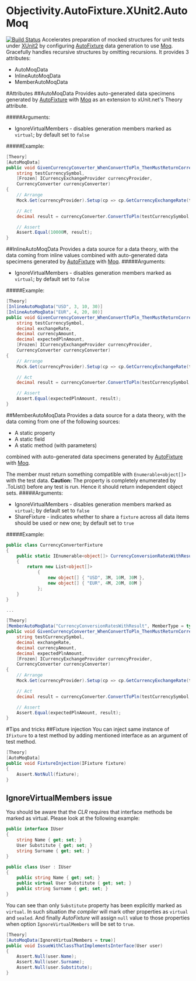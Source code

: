 # Objectivity.AutoFixture.XUnit2.AutoMoq
[![Build Status](https://travis-ci.org/ObjectivityLtd/AutoFixture.XUnit2.AutoMoq.svg?branch=master)](https://travis-ci.org/ObjectivityLtd/AutoFixture.XUnit2.AutoMoq)
Accelerates preparation of mocked structures for unit tests under  [XUnit2](http://xunit.github.io/) by configuring [AutoFixture](https://github.com/AutoFixture/AutoFixture) data generation to use [Moq](https://github.com/moq/moq4). Gracefully handles recursive structures by omitting recursions.
It provides 3 attributes:
- AutoMoqData
- InlineAutoMoqData
- MemberAutoMoqData

#Attributes
##AutoMoqData
Provides auto-generated data specimens generated by [AutoFixture](https://github.com/AutoFixture/AutoFixture) with [Moq](https://github.com/moq/moq4) as an extension to xUnit.net's Theory attribute.

#####Arguments:
- IgnoreVirtualMembers - disables generation members marked as `virtual`; by default set to `false`

#####Example:
```csharp
[Theory]
[AutoMoqData]
public void GivenCurrencyConverter_WhenConvertToPln_ThenMustReturnCorrectConvertedAmount(
	string testCurrencySymbol,
    [Frozen] ICurrencyExchangeProvider currencyProvider,
    CurrencyConverter currencyConverter)
{
	// Arrange
    Mock.Get(currencyProvider).Setup(cp => cp.GetCurrencyExchangeRate(testCurrencySymbol)).Returns(100M);

    // Act 
    decimal result = currencyConverter.ConvertToPln(testCurrencySymbol, 100M);

	// Assert 
    Assert.Equal(10000M, result);
}
```

##InlineAutoMoqData
Provides a data source for a data theory, with the data coming from inline values combined with auto-generated data specimens generated by [AutoFixture](https://github.com/AutoFixture/AutoFixture) with [Moq](https://github.com/moq/moq4).
#####Arguments:
- IgnoreVirtualMembers - disables generation members marked as `virtual`; by default set to `false`

#####Example:
```csharp
[Theory]
[InlineAutoMoqData("USD", 3, 10, 30)]
[InlineAutoMoqData("EUR", 4, 20, 80)]
public void GivenCurrencyConverter_WhenConvertToPln_ThenMustReturnCorrectConvertedAmount(
	string testCurrencySymbol,
    decimal exchangeRate,
	decimal currencyAmount,
    decimal expectedPlnAmount,
    [Frozen] ICurrencyExchangeProvider currencyProvider,
    CurrencyConverter currencyConverter)
{
	// Arrange
    Mock.Get(currencyProvider).Setup(cp => cp.GetCurrencyExchangeRate(testCurrencySymbol)).Returns(exchangeRate);

    // Act 
    decimal result = currencyConverter.ConvertToPln(testCurrencySymbol, currencyAmount);

    // Assert 
    Assert.Equal(expectedPlnAmount, result);
}
```

##MemberAutoMoqData
Provides a data source for a data theory, with the data coming from one of the following sources:
- A static property
- A static field
- A static method (with parameters)

combined with auto-generated data specimens generated by [AutoFixture](https://github.com/AutoFixture/AutoFixture) with [Moq](https://github.com/moq/moq4).

The member must return something compatible with `Enumerable<object[]>` with the test data.
**Caution:** The property is completely enumerated by .ToList() before any test is run. Hence it should return independent object sets.
#####Arguments:
- IgnoreVirtualMembers - disables generation members marked as `virtual`; by default set to `false`
- ShareFixture - indicates whether to share a `fixture` across all data items should be used or new one; by default set to `true`

#####Example:
```csharp
public class CurrencyConverterFixture
{
	public static IEnumerable<object[]> CurrencyConversionRatesWithResult()
    {
    	return new List<object[]>
        	{
            	new object[] { "USD", 3M, 10M, 30M },
                new object[] { "EUR", 4M, 20M, 80M }
            };
    }
}

...

[Theory]
[MemberAutoMoqData("CurrencyConversionRatesWithResult", MemberType = typeof(CurrencyConverterFixture))]
public void GivenCurrencyConverter_WhenConvertToPln_ThenMustReturnCorrectConvertedAmount(
	string testCurrencySymbol,
	decimal exchangeRate,
	decimal currencyAmount,
	decimal expectedPlnAmount,
	[Frozen] ICurrencyExchangeProvider currencyProvider,
	CurrencyConverter currencyConverter)
{
	// Arrange
    Mock.Get(currencyProvider).Setup(cp => cp.GetCurrencyExchangeRate(testCurrencySymbol)).Returns(exchangeRate);

    // Act 
    decimal result = currencyConverter.ConvertToPln(testCurrencySymbol, currencyAmount);

    // Assert 
    Assert.Equal(expectedPlnAmount, result);
}
```

#Tips and tricks
##Fixture injection
You can inject same instance of `IFixture` to a test method by adding mentioned interface as an argument of test method.
```csharp
[Theory]
[AutoMoqData]
public void FixtureInjection(IFixture fixture)
{
	Assert.NotNull(fixture);
}
```

## IgnoreVirtualMembers issue
You should be aware that the *CLR* requires that interface methods be marked as virtual. Please look at the following example:
```csharp
public interface IUser
{
	string Name { get; set; }
	User Substitute { get; set; }
	string Surname { get; set; }
}

public class User : IUser
{
	public string Name { get; set; }
	public virtual User Substitute { get; set; }
	public string Surname { get; set; }
}
```
You can see than only `Substitute` property has been explicitly marked as `virtual`. In such situation *the compiler* will mark other properties as `virtual` and `sealed`. And finally *AutoFixture* will assign `null` value to those properties when option `IgnoreVirtualMembers` will be set to `true`.

```csharp
[Theory]
[AutoMoqData(IgnoreVirtualMembers = true)]
public void IssueWithClassThatImplementsInterface(User user)
{
	Assert.Null(user.Name);
    Assert.Null(user.Surname);
    Assert.Null(user.Substitute);
}
```